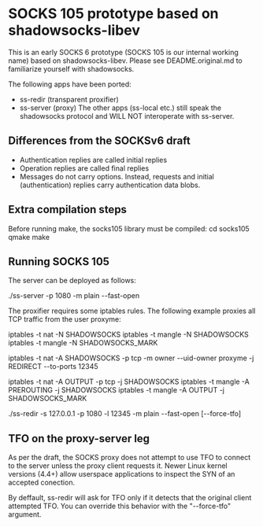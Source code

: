 # SOCKS 105 prototype based on shadowsocks-libev

This is an early SOCKS 6 prototype (SOCKS 105 is our internal working name) based on shadowsocks-libev. Please see DEADME.original.md to familiarize yourself with shadowsocks.

The following apps have been ported:
 * ss-redir (transparent proxifier)
 * ss-server (proxy)
The other apps (ss-local etc.) still speak the shadowsocks protocol and WILL NOT interoperate with ss-server.

## Differences from the SOCKSv6 draft

 * Authentication replies are called initial replies
 * Operation replies are called final replies
 * Messages do not carry options. Instead, requests and initial (authentication) replies carry authentication data blobs.

## Extra compilation steps

Before running make, the socks105 library must be compiled:
cd socks105
qmake
make

## Running SOCKS 105

The server can be deployed as follows:

./ss-server -p 1080 -m plain --fast-open 


The proxifier requires some iptables rules. The following example proxies all TCP traffic from the user proxyme:

iptables -t nat -N SHADOWSOCKS
iptables -t mangle -N SHADOWSOCKS
iptables -t mangle -N SHADOWSOCKS_MARK

iptables -t nat -A SHADOWSOCKS -p tcp -m owner --uid-owner proxyme -j REDIRECT --to-ports 12345

iptables -t nat -A OUTPUT -p tcp -j SHADOWSOCKS
iptables -t mangle -A PREROUTING -j SHADOWSOCKS
iptables -t mangle -A OUTPUT -j SHADOWSOCKS_MARK


./ss-redir -s 127.0.0.1 -p 1080 -l 12345 -m plain --fast-open [--force-tfo]

## TFO on the proxy-server leg

As per the draft, the SOCKS proxy does not attempt to use TFO to connect to the server unless the proxy client requests it. Newer Linux kernel versions (4.4+) allow userspace applications to inspect the SYN of an accepted conection.

By deffault, ss-redir will ask for TFO only if it detects that the original client attempted TFO. You can override this behavior with the "--force-tfo" argument.
